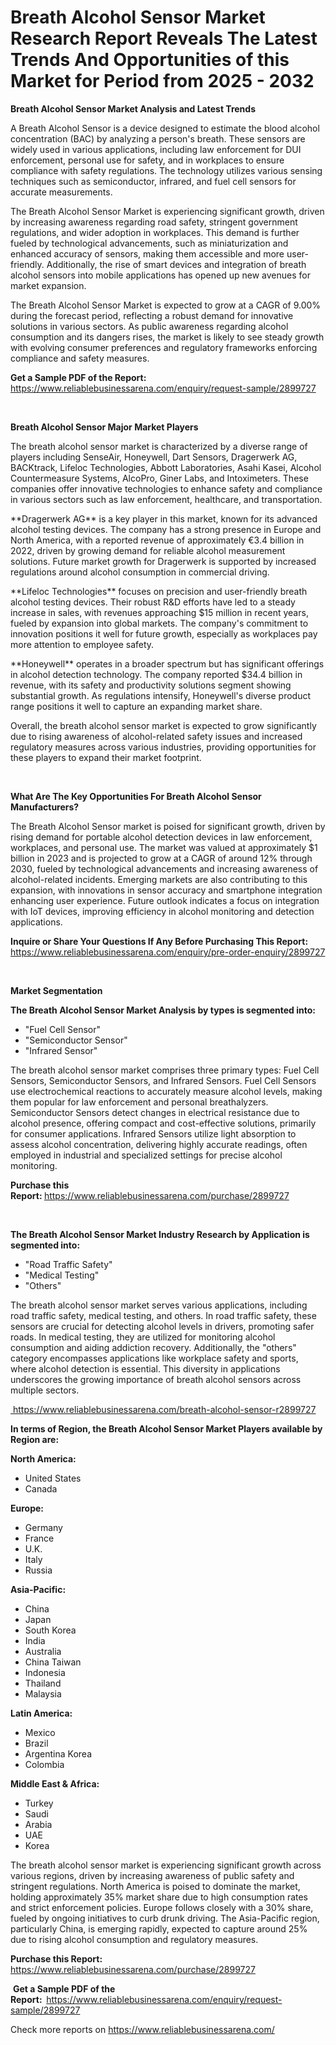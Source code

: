 <p><h1>Breath Alcohol Sensor Market Research Report Reveals The Latest Trends And Opportunities of this Market for Period from 2025 - 2032</h1></p><p><strong>Breath Alcohol Sensor Market Analysis and Latest Trends</strong></p>
<p><p>A Breath Alcohol Sensor is a device designed to estimate the blood alcohol concentration (BAC) by analyzing a person's breath. These sensors are widely used in various applications, including law enforcement for DUI enforcement, personal use for safety, and in workplaces to ensure compliance with safety regulations. The technology utilizes various sensing techniques such as semiconductor, infrared, and fuel cell sensors for accurate measurements.</p><p>The Breath Alcohol Sensor Market is experiencing significant growth, driven by increasing awareness regarding road safety, stringent government regulations, and wider adoption in workplaces. This demand is further fueled by technological advancements, such as miniaturization and enhanced accuracy of sensors, making them accessible and more user-friendly. Additionally, the rise of smart devices and integration of breath alcohol sensors into mobile applications has opened up new avenues for market expansion.</p><p>The Breath Alcohol Sensor Market is expected to grow at a CAGR of 9.00% during the forecast period, reflecting a robust demand for innovative solutions in various sectors. As public awareness regarding alcohol consumption and its dangers rises, the market is likely to see steady growth with evolving consumer preferences and regulatory frameworks enforcing compliance and safety measures.</p></p>
<p><strong>Get a Sample PDF of the Report:&nbsp;</strong> <a href="https://www.reliablebusinessarena.com/enquiry/request-sample/2899727?utm_campaign=2529&utm_medium=2&utm_source=Github&utm_content=ia&utm_term=16032025&utm_id=breath-alcohol-sensor">https://www.reliablebusinessarena.com/enquiry/request-sample/2899727</a></p>
<p>&nbsp;</p>
<p><strong>Breath Alcohol Sensor Major Market Players</strong></p>
<p><p>The breath alcohol sensor market is characterized by a diverse range of players including SenseAir, Honeywell, Dart Sensors, Dragerwerk AG, BACKtrack, Lifeloc Technologies, Abbott Laboratories, Asahi Kasei, Alcohol Countermeasure Systems, AlcoPro, Giner Labs, and Intoximeters. These companies offer innovative technologies to enhance safety and compliance in various sectors such as law enforcement, healthcare, and transportation.</p><p>**Dragerwerk AG** is a key player in this market, known for its advanced alcohol testing devices. The company has a strong presence in Europe and North America, with a reported revenue of approximately €3.4 billion in 2022, driven by growing demand for reliable alcohol measurement solutions. Future market growth for Dragerwerk is supported by increased regulations around alcohol consumption in commercial driving.</p><p>**Lifeloc Technologies** focuses on precision and user-friendly breath alcohol testing devices. Their robust R&D efforts have led to a steady increase in sales, with revenues approaching $15 million in recent years, fueled by expansion into global markets. The company's commitment to innovation positions it well for future growth, especially as workplaces pay more attention to employee safety.</p><p>**Honeywell** operates in a broader spectrum but has significant offerings in alcohol detection technology. The company reported $34.4 billion in revenue, with its safety and productivity solutions segment showing substantial growth. As regulations intensify, Honeywell's diverse product range positions it well to capture an expanding market share.</p><p>Overall, the breath alcohol sensor market is expected to grow significantly due to rising awareness of alcohol-related safety issues and increased regulatory measures across various industries, providing opportunities for these players to expand their market footprint.</p></p>
<p>&nbsp;</p>
<p><strong>What Are The Key Opportunities For Breath Alcohol Sensor Manufacturers?</strong></p>
<p><p>The Breath Alcohol Sensor market is poised for significant growth, driven by rising demand for portable alcohol detection devices in law enforcement, workplaces, and personal use. The market was valued at approximately $1 billion in 2023 and is projected to grow at a CAGR of around 12% through 2030, fueled by technological advancements and increasing awareness of alcohol-related incidents. Emerging markets are also contributing to this expansion, with innovations in sensor accuracy and smartphone integration enhancing user experience. Future outlook indicates a focus on integration with IoT devices, improving efficiency in alcohol monitoring and detection applications.</p></p>
<p><strong>Inquire or Share Your Questions If Any Before Purchasing This Report:</strong> <a href="https://www.reliablebusinessarena.com/enquiry/pre-order-enquiry/2899727?utm_campaign=2529&utm_medium=2&utm_source=Github&utm_content=ia&utm_term=16032025&utm_id=breath-alcohol-sensor">https://www.reliablebusinessarena.com/enquiry/pre-order-enquiry/2899727</a></p>
<p>&nbsp;</p>
<p><strong>Market Segmentation</strong></p>
<p><strong>The Breath Alcohol Sensor Market Analysis by types is segmented into:</strong></p>
<p><ul><li>"Fuel Cell Sensor"</li><li>"Semiconductor Sensor"</li><li>"Infrared Sensor"</li></ul></p>
<p><p>The breath alcohol sensor market comprises three primary types: Fuel Cell Sensors, Semiconductor Sensors, and Infrared Sensors. Fuel Cell Sensors use electrochemical reactions to accurately measure alcohol levels, making them popular for law enforcement and personal breathalyzers. Semiconductor Sensors detect changes in electrical resistance due to alcohol presence, offering compact and cost-effective solutions, primarily for consumer applications. Infrared Sensors utilize light absorption to assess alcohol concentration, delivering highly accurate readings, often employed in industrial and specialized settings for precise alcohol monitoring.</p></p>
<p><strong>Purchase this Report:&nbsp;</strong><a href="https://www.reliablebusinessarena.com/purchase/2899727?utm_campaign=2529&utm_medium=2&utm_source=Github&utm_content=ia&utm_term=16032025&utm_id=breath-alcohol-sensor">https://www.reliablebusinessarena.com/purchase/2899727</a></p>
<p>&nbsp;</p>
<p><strong>The Breath Alcohol Sensor Market Industry Research by Application is segmented into:</strong></p>
<p><ul><li>"Road Traffic Safety"</li><li>"Medical Testing"</li><li>"Others"</li></ul></p>
<p><p>The breath alcohol sensor market serves various applications, including road traffic safety, medical testing, and others. In road traffic safety, these sensors are crucial for detecting alcohol levels in drivers, promoting safer roads. In medical testing, they are utilized for monitoring alcohol consumption and aiding addiction recovery. Additionally, the "others" category encompasses applications like workplace safety and sports, where alcohol detection is essential. This diversity in applications underscores the growing importance of breath alcohol sensors across multiple sectors.</p></p>
<p><a href="https://www.reliablebusinessarena.com/breath-alcohol-sensor-r2899727?utm_campaign=2529&utm_medium=2&utm_source=Github&utm_content=ia&utm_term=16032025&utm_id=breath-alcohol-sensor">&nbsp;https://www.reliablebusinessarena.com/breath-alcohol-sensor-r2899727</a></p>
<p><strong>In terms of Region, the Breath Alcohol Sensor Market Players available by Region are:</strong></p>
<p>
    <p> <strong> North America: </strong>
        <ul>
            <li>United States</li>
            <li>Canada</li>
        </ul>
        </p> 
    <p> <strong> Europe: </strong>
        <ul>
            <li>Germany</li>
            <li>France</li>
            <li>U.K.</li>
            <li>Italy</li>
            <li>Russia</li>
        </ul>
        </p> 
    <p> <strong> Asia-Pacific: </strong>
        <ul>
            <li>China</li>
            <li>Japan</li>
            <li>South Korea</li>
            <li>India</li>
            <li>Australia</li>
            <li>China Taiwan</li>
            <li>Indonesia</li>
            <li>Thailand</li>
            <li>Malaysia</li>
        </ul>
        </p> 
    <p> <strong> Latin America: </strong>
        <ul>
            <li>Mexico</li>
            <li>Brazil</li>
            <li>Argentina Korea</li>
            <li>Colombia</li>
        </ul>
        </p> 
    <p> <strong> Middle East & Africa: </strong>
        <ul>
            <li>Turkey</li>
            <li>Saudi</li>
            <li>Arabia</li>
            <li>UAE</li>
            <li>Korea</li>
        </ul>
    </p>
    </p>
<p><p>The breath alcohol sensor market is experiencing significant growth across various regions, driven by increasing awareness of public safety and stringent regulations. North America is poised to dominate the market, holding approximately 35% market share due to high consumption rates and strict enforcement policies. Europe follows closely with a 30% share, fueled by ongoing initiatives to curb drunk driving. The Asia-Pacific region, particularly China, is emerging rapidly, expected to capture around 25% due to rising alcohol consumption and regulatory measures.</p></p>
<p><strong>Purchase this Report: </strong><a href="https://www.reliablebusinessarena.com/purchase/2899727?utm_campaign=2529&utm_medium=2&utm_source=Github&utm_content=ia&utm_term=16032025&utm_id=breath-alcohol-sensor">https://www.reliablebusinessarena.com/purchase/2899727</a></p>
<p>&nbsp;<strong>Get a Sample PDF of the Report:&nbsp;&nbsp;</strong><a href="https://www.reliablebusinessarena.com/enquiry/request-sample/2899727?utm_campaign=2529&utm_medium=2&utm_source=Github&utm_content=ia&utm_term=16032025&utm_id=breath-alcohol-sensor">https://www.reliablebusinessarena.com/enquiry/request-sample/2899727</a></p>
<p><strong></strong></p>
<p>Check more reports on <a href="https://www.reliablebusinessarena.com/?utm_campaign=2529&utm_medium=2&utm_source=Github&utm_content=ia&utm_term=16032025&utm_id=breath-alcohol-sensor">https://www.reliablebusinessarena.com/</a></p>